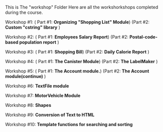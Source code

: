 This is The "workshop" Folder
Here are all the workshorkshops completed during the course.

Workshop #1: (
Part #1: **Organizing "Shopping List" Module**)
(Part #2: **Custom "cstring" library**
)

Workshop #2: (
Part #1: **Employees Salary Report**)
(Part #2: **Postal-code-based population report**
)

Workshop #3: (
Part #1: **Shopping Bill**)
(Part #2: **Daily Calorie Report**
)

Workshop #4: (
Part #1: **The Canister Module**)
(Part #2: **The LabelMaker**
)

Workshop #5: (
Part #1: **The Account module.**)
(Part #2: **The Account module(continue)**
)

Workshop #6: **TextFile module**

Workshop #7: **MotorVehicle Module**

Workshop #8: **Shapes**

Workshop #9: **Conversion of Text to HTML**

Workshop #10: **Template functions for searching and sorting**

